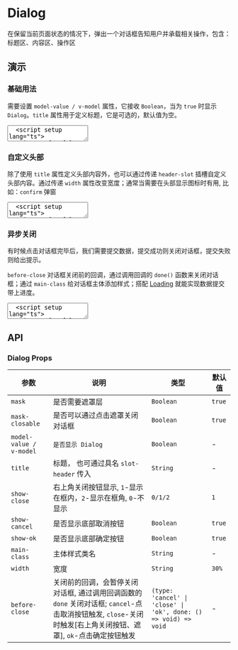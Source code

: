 # Dialog

在保留当前页面状态的情况下，弹出一个对话框告知用户并承载相关操作，包含：标题区、内容区、操作区

## 演示

<script setup lang="ts">
  import { ref } from 'vue'
  import { Dialog, AlertDialog, Button, InfoIcon, Loading, Message } from "../../src"

  const show = ref(false)
  const show1 = ref(false)
  const show3 = ref(false)
  const show4 = ref(false)

  function handleBeforeClose(type: 'cancel' | 'close' | 'ok', done) {
    if (type === 'ok') {
      const loading = Loading.open({
        to: '.edit-dialog',
        bar: true
      })
      // 模拟数据提交
      setTimeout(() => {
        loading.close()
        Message.success("提交成功")
        done()
      }, 2000);
    } else {
      done()
    }
  }
</script>

### 基础用法

需要设置 `model-value / v-model` 属性，它接收 `Boolean`，当为 `true` 时显示 `Dialog`。`title` 属性用于定义标题，它是可选的，默认值为空。

<ClientOnly>
  <CodePreview>
  <textarea lang="vue">
  <script setup lang="ts">
    import { ref } from 'vue';
    //-
    const show = ref(false);
  </script>
  <template>
    <nt-button type="primary" @click="show = true">显示 Dialog</nt-button>
    <!---->
    <nt-dialog v-model="show" title="Title">
      这是内容
    </nt-dialog>
  </template>
  </textarea>
  <template #preview>
    <Button type="primary" @click="show = true">显示 Dialog</Button>
    <!---->
    <Dialog v-model="show" title="Title">
      这是内容
    </Dialog>
  </template>
  </CodePreview>
</ClientOnly>

### 自定义头部

除了使用 `title` 属性定义头部内容外，也可以通过传递 `header-slot` 插槽自定义头部内容。通过传递 `width` 属性改变宽度；通常当需要在头部显示图标时有用, 比如：`confirm` 弹窗

<ClientOnly>
  <CodePreview>
  <textarea lang="vue">
  <script setup lang="ts">
    import { ref } from 'vue';
    //-
    const show = ref(false);
  </script>
  <template>
    <nt-button type="primary" @click="show1 = true">显示 Dialog</nt-button>
    <!---->
    <nt-dialog v-model="show1" width="300px">
      <template #header>
        <InfoIcon />
        <span>提示</span>
      </template>
      提示内容
    </nt-dialog>
  </template>
  </textarea>
  <template #preview>
    <Button type="primary" @click="show1 = true">显示 Dialog</Button>
    <!---->
    <Dialog v-model="show1" width="300px">
      <template #header>
        <InfoIcon />
        <span>提示</span>
      </template>
      提示内容
    </Dialog>
  </template>
  </CodePreview>
</ClientOnly>

### 异步关闭

有时候点击对话框完毕后，我们需要提交数据，提交成功则关闭对话框，提交失败则给出提示。

`before-close` 对话框关闭前的回调，通过调用回调的 `done()` 函数来关闭对话框；通过 `main-class` 给对话框主体添加样式；搭配 [Loading](/components/loading) 就能实现数据提交带上进度。

<ClientOnly>
  <CodePreview>
  <textarea lang="vue">
  <script setup lang="ts">
    import { ref } from 'vue';
    //-
    const show = ref(false);
    //-
    function handleBeforeClose(type: 'cancel' | 'close' | 'ok', done) {
      if (type === 'ok') {
        const loading = NtLoading.open({
          to: '.edit-dialog',
          bar: true
        })
        // 模拟数据提交
        setTimeout(() => {
          loading.close()
          NtMessage.success("提交成功")
          done()
        }, 2000);
      } else {
        done()
      }
    }
  </script>
  <template>
    <nt-button type="primary" @click="show3 = true">显示 Dialog</nt-button>
    <!---->
    <nt-dialog v-model="show3" title="Title" main-class="edit-dialog" :before-close="handleBeforeClose">
      这是内容
    </nt-dialog>
  </template>
  </textarea>
  <template #preview>
    <Button type="primary" @click="show3 = true">显示 Dialog</Button>
    <!---->
    <Dialog v-model="show3" title="Title" main-class="edit-dialog" :before-close="handleBeforeClose">
      这是内容
    </Dialog>
  </template>
  </CodePreview>
</ClientOnly>

## API

### Dialog Props

<!-- prettier-ignore -->
| 参数 | 说明 | 类型 | 默认值 |
| --- | --- | --- | --- |
| `mask` | 是否需要遮罩层 | `Boolean` | `true` |
| `mask-closable` | 是否可以通过点击遮罩关闭对话框 | `Boolean` | `true` |
| `model-value / v-model` | `是否显示 Dialog` | `Boolean` | - |
| `title` | 标题， 也可通过具名 `slot-header` 传入 | `String` | - |
| `show-close` | 右上角关闭按钮显示, `1`-显示在框内，`2`-显示在框角, `0`-不显示 | `0/1/2` | `1` |
| `show-cancel` | 是否显示底部取消按钮 | `Boolean` | `true` |
| `show-ok` | 是否显示底部确定按钮 | `Boolean` | `true` |
| `main-class` | 主体样式类名 | `String` | - |
| `width` | 宽度 | `String` | `30%` |
| `before-close` | 关闭前的回调，会暂停关闭对话框, 通过调用回调函数的 `done` 关闭对话框; `cancel`-点击取消按钮触发, `close`-关闭时触发[右上角关闭按钮、遮罩], `ok`-点击确定按钮触发 | `(type: 'cancel' \| 'close' \| 'ok', done: () => void) => void` | - |
